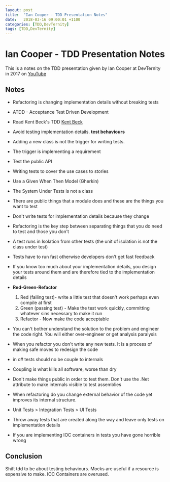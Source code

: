 ```yaml
---
layout: post
title:  "Ian Cooper - TDD Presentation Notes"
date:   2018-03-16 09:00:01 +1100
categories: [TDD,DevTernity]
tags: [TDD,DevTernity]
---
```


# Ian Cooper - TDD Presentation Notes
This is a notes on the TDD presentation given by Ian Cooper at DevTernity in 2017 on [YouTube](https://www.youtube.com/watch?v=EZ05e7EMOLM&feature=youtu.be)

## Notes
* Refactoring is changing implementation details without breaking tests
* ATDD - Acceptance Test Driven Development
* Read Kent Beck's TDD [Kent Beck](https://www.amazon.com/Test-Driven-Development-Kent-Beck/dp/0321146530)
* Avoid testing implementation details. **test behaviours**
* Adding a new class is not the trigger for writing tests.
* The trigger is implementing a requirement
* Test the public API
* Writing tests to cover the use cases to stories
* Use a Given When Then Model (Gherkin)
* The System Under Tests is not a class
* There are public things that a module does and these are the things you want to test
* Don't write tests for implementation details because they change
* Refactoring is the key step between separating things that you do need to test and those you don't
* A test runs in Isolation from other tests (the unit of isolation is not the class under test)
* Tests have to run fast otherwise developers don't get fast feedback
* If you know too much about your implementation details, you design your tests around them and are therefore tied to the implementation details

* **Red-Green-Refactor**
    1. Red (failing test)- write a little test that doesn't work perhaps even compile at first
    2. Green (passing test) - Make the test work quickly, committing whatever sins necessary to make it run
    3. Refactor - Now make the code acceptable

* You can't bother understand the solution to the problem and engineer the code right. You will either over-engineer or get analysis paralysis
* When you refactor you don't write any new tests. It is a process of making safe moves to redesign the code
* in c# tests should no be couple to internals
* Coupling is what kills all software, worse than dry
* Don't make things public in order to test them. Don't use the .Net attribute to make internals visible to test assemblies
* When refactoring do you change external behavior of the code yet improves its internal structure.
* Unit Tests > Integration Tests > UI Tests
* Throw away tests that are created along the way and leave only tests on implementation details
* If you are implementing IOC containers in tests you have gone horrible wrong

## Conclusion
Shift tdd to be about testing behaviours. Mocks are useful if a resource is expensive to make. IOC Containers are overused.